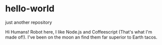 # hello-world
just another repository

Hi Humans!
Robot here, I like Node.js and Coffeescript (That's what I'm made of!).
I've been on the moon an find them far superior to Earth tacos.

